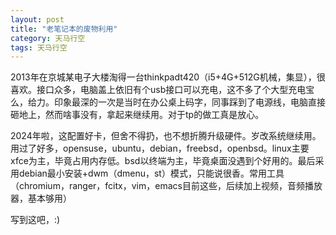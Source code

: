 ```yaml
---
layout: post
title: "老笔记本的废物利用"
category: 天马行空
tags: 天马行空
---
```


2013年在京城某电子大楼淘得一台thinkpadt420（i5+4G+512G机械，集显），很喜欢。接口众多，电脑盖上依旧有个usb接口可以充电，这不多了个大型充电宝么，给力。印象最深的一次是当时在办公桌上码字，同事踩到了电源线，电脑直接砸地上，然而啥事没有，拿起来继续用。对于tp的做工真是放心。

2024年啦，这配置好卡，但舍不得扔，也不想折腾升级硬件。岁改系统继续用。用过了好多，opensuse，ubuntu，debian，freebsd，openbsd。linux主要xfce为主，毕竟占用内存低。bsd以终端为主，毕竟桌面没遇到个好用的。最后采用debian最小安装+dwm（dmenu，st）模式，只能说很香。常用工具（chromium，ranger，fcitx，vim，emacs目前这些，后续加上视频，音频播放器，基本够用）

写到这吧，:)
